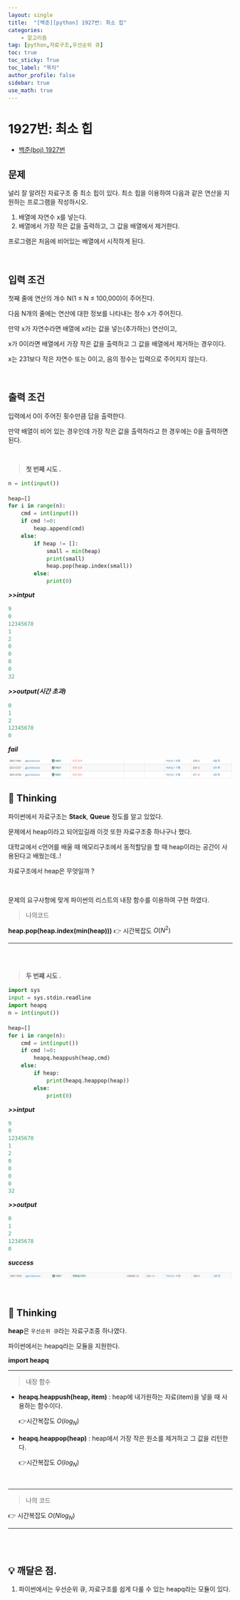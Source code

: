 ```yaml
---
layout: single
title:  "[백준][python] 1927번: 최소 힙"
categories: 
    - 알고리즘
tag: [python,자료구조,우선순위 큐]
toc: true
toc_sticky: True
toc_label: "목차"
author_profile: false
sidebar: true
use_math: true
---
```


# 1927번: 최소 힙

* [백준(boj) 1927번](https://www.acmicpc.net/problem/1927)



## 문제

널리 잘 알려진 자료구조 중 최소 힙이 있다. 최소 힙을 이용하여 다음과 같은 연산을 지원하는 프로그램을 작성하시오.

1. 배열에 자연수 x를 넣는다.
2. 배열에서 가장 작은 값을 출력하고, 그 값을 배열에서 제거한다.

프로그램은 처음에 비어있는 배열에서 시작하게 된다.

<br/>

## 입력 조건

첫째 줄에 연산의 개수 N(1 ≤ N ≤ 100,000)이 주어진다. 

다음 N개의 줄에는 연산에 대한 정보를 나타내는 정수 x가 주어진다. 

만약 x가 자연수라면 배열에 x라는 값을 넣는(추가하는) 연산이고, 

x가 0이라면 배열에서 가장 작은 값을 출력하고 그 값을 배열에서 제거하는 경우이다. 

x는 231보다 작은 자연수 또는 0이고, 음의 정수는 입력으로 주어지지 않는다.

<br/>

## 출력 조건

입력에서 0이 주어진 횟수만큼 답을 출력한다. 

만약 배열이 비어 있는 경우인데 가장 작은 값을 출력하라고 한 경우에는 0을 출력하면 된다.

<br/>

> **첫 번째 시도 .**

```python
n = int(input())

heap=[]
for i in range(n):
    cmd = int(input())
    if cmd !=0:
        heap.append(cmd)
    else:
        if heap != []:
            small = min(heap)
            print(small)
            heap.pop(heap.index(small))
        else:
            print(0)
```

 ***>>intput***

```python
9
0
12345678
1
2
0
0
0
0
32
```

 ***>>output(시간 초과)***

```python
0
1
2
12345678
0               
```

 ***fail***

![image-20220228185016277]({{geunskoo.github.io}}/../images/2022-02-28-boj-1927/image-20220228185016277.png)

## 🌝 Thinking

파이썬에서 자료구조는 **Stack**, **Queue** 정도를 알고 있었다.

문제에서 heap이라고 되어있길래 이것 또한 자료구조중 하나구나 했다.

대학교에서 c언어를 배울 때 메모리구조에서 동적할당을 할 때 heap이라는 공간이 사용된다고 배웠는데..!

자료구조에서 heap은 무엇일까 ?

<br/>

문제의 요구사항에 맞게 파이썬의 리스트의 내장 함수를 이용하여 구현 하였다.

> 나의코드

**heap.pop(heap.index(min(heap)))** 👉 시간복잡도 $O(N^2)$ 

***

<br/>

<br/>

> **두 번째 시도 .**

```python
import sys
input = sys.stdin.readline
import heapq
n = int(input())

heap=[]
for i in range(n):
    cmd = int(input())
    if cmd !=0:
        heapq.heappush(heap,cmd)
    else:
        if heap:
            print(heapq.heappop(heap))
        else:
            print(0)
```

 ***>>intput***

```python
9
0
12345678
1
2
0
0
0
0
32
```

 ***>>output***

```python
0
1
2
12345678
0
```

 ***success***

![image-20220228185200023]({{geunskoo.github.io}}/../images/2022-02-28-boj-1927/image-20220228185200023.png)

<br/>

## 🌝 Thinking

**heap**은 `우선순위 큐`라는 자료구조중 하나였다.

파이썬에서는 heapq라는 모듈을 지원한다.

**import heapq**

***

> 내장 함수 

* **heapq.heappush(heap, item)** : heap에 내가원하는 자료(item)을 넣을 때 사용하는 함수이다.

  👉시간복잡도 $O(log_N)$

* **heapq.heappop(heap)** : heap에서 가장 작은 원소를 제거하고 그 값을 리턴한다. 

  👉시간복잡도 $O(log_N)$

<br/>

***

> 나의 코드

👉 시간복잡도 $O(Nlog_N)$

***

<br/>

<br/>

## 💡 깨달은 점.

1. 파이썬에서는 우선순위 큐, 자료구조를 쉽게 다룰 수 있는 heapq라는 모듈이 있다.
